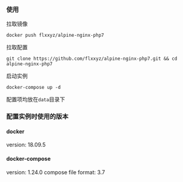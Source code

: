 ### 使用
拉取镜像
```
docker push flxxyz/alpine-nginx-php7
```

拉取配置
```
git clone https://github.com/flxxyz/alpine-nginx-php7.git && cd alpine-nginx-php7
```

启动实例
```
docker-compose up -d
```

配置项均放在`data`目录下

### 配置实例时使用的版本
#### docker
version: 18.09.5

#### docker-compose

version: 1.24.0
compose file format: 3.7


